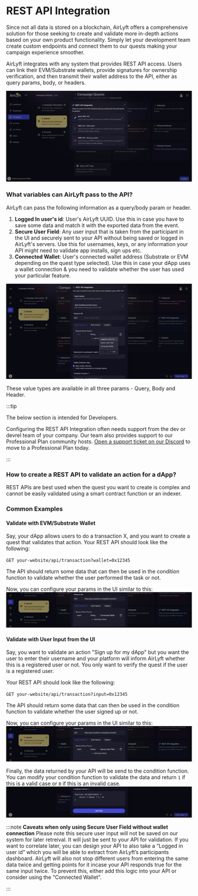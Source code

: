 # REST API Integration

Since not all data is stored on a blockchain, AirLyft offers a comprehensive solution for those seeking to create and validate more in-depth actions based on your own product functionality. Simply let your development team create custom endpoints and connect them to our quests making your campaign experience smoother.

AirLyft integrates with any system that provides REST API access. Users can link their EVM/Substrate wallets, provide signatures for ownership verification, and then transmit their wallet address to the API, either as query params, body, or headers.

![](../../images/restapi1.png)

### What variables can AirLyft pass to the API?

AirLyft can pass the following information as a query/body param or header.

1. **Logged In user's id**: User's AirLyft UUID. Use this in case you have to save some data and match it with the exported data from the event.
2. **Secure User Field**: Any user input that is taken from the participant in the UI and securely sent to your API without being saved or logged in AirLyft's servers. Use this for usernames, keys, or any information your API might need to validate app installs, sign ups etc.
3. **Connected Wallet**: User's connected wallet address (Substrate or EVM depending on the quest type selected). Use this in case your dApp uses a wallet connection & you need to validate whether the user has used your particular feature.

![](../../images/restapi2.png)

These value types are available in all three params - Query, Body and Header.

:::tip

The below section is intended for Developers.

Configuring the REST API Integration often needs support from the dev or devrel team of your company. Our team also provides support to our Professional Plan community hosts. [Open a support ticket on our Discord](https://discord.gg/4W6Bxq9rtc) to move to a Professional Plan today.

:::

### How to create a REST API to validate an action for a dApp?

REST APIs are best used when the quest you want to create is complex and cannot be easily validated using a smart contract function or an indexer.

### Common Examples

#### Validate with EVM/Substrate Wallet

Say, your dApp allows users to do a transaction X, and you want to create a quest that validates that action. Your REST API should look like the following:

`GET your-website/api/transaction?wallet=0x12345`

The API should return some data that can then be used in the condition function to validate whether the user performed the task or not.

Now, you can configure your params in the UI similar to this:
![](../../images/restapi3.png)

#### Validate with User Input from the UI

Say, you want to validate an action "Sign up for my dApp" but you want the user to enter their username and your platform will inform AirLyft whether this is a registered user or not. You only want to verify the quest if the user is a registered user.

Your REST API should look like the following:

`GET your-website/api/transaction?input=0x12345`

The API should return some data that can then be used in the condition function to validate whether the user signed up or not.

Now, you can configure your params in the UI similar to this:
![](../../images/restapi4.png)

Finally, the data returned by your API will be send to the condition function. You can modify your condition function to validate the data and return `1` if this is a valid case or `0` if this is an invalid case.
![](../../images/restapi5.png)

:::note
**Caveats when only using Secure User Field without wallet connection**
Please note this secure user input will not be saved on our system for later retreival. It will just be sent to your API for validation. If you want to correlate later, you can design your API to also take a “Logged in user id” which you will be able to extract from AirLyft’s participants dashboard. AirLyft will also not stop different users from entering the same data twice and getting points for it incase your API responds true for the same input twice. To prevent this, either add this logic into your API or consider using the "Connected Wallet".

:::
